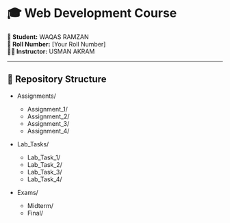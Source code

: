 # 🎓 Web Development Course  

**👤 Student:** WAQAS RAMZAN  
**📌 Roll Number:** [Your Roll Number]  
**👨‍🏫 Instructor:** USMAN AKRAM  

---

## 📂 Repository Structure  
- Assignments/
  - Assignment_1/
  - Assignment_2/
  - Assignment_3/
  - Assignment_4/

- Lab_Tasks/
  - Lab_Task_1/
  - Lab_Task_2/
  - Lab_Task_3/
  - Lab_Task_4/

- Exams/
  - Midterm/
  - Final/

